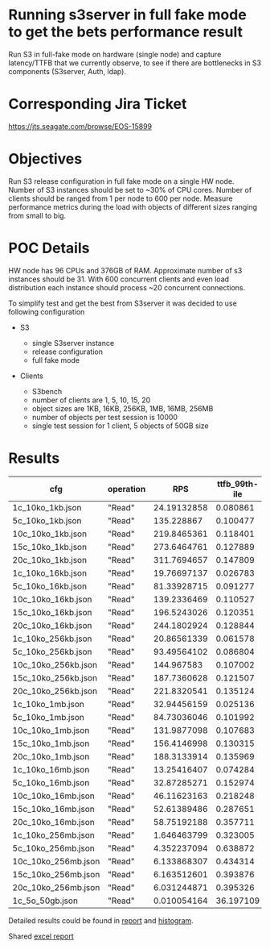 Running s3server in full fake mode to get the bets performance result
=====================================================================

Run S3 in full-fake mode on hardware (single node) and capture latency/TTFB
that we currently observe, to see if there are bottlenecks in S3 components
(S3server, Auth, ldap).


Corresponding Jira Ticket
=========================

https://jts.seagate.com/browse/EOS-15899


Objectives
==========

Run S3 release configuration in full fake mode on a single HW node.
Number of S3 instances should be set to ~30% of CPU cores.
Number of clients should be ranged from 1 per node to 600 per node.
Measure performance metrics during the load with objects of different sizes
ranging from small to big.


POC Details
===========

HW node has 96 CPUs and 376GB of RAM.
Approximate number of s3 instances should be 31.
With 600 concurrent clients and even load distribution each instance should
process ~20 concurrent connections.

To simplify test and get the best from S3server it was decided to use following
configuration

* S3
  * single S3server instance
  * release configuration
  * full fake mode

* Clients
  * S3bench
  * number of clients are 1, 5, 10, 15, 20
  * object sizes are 1KB, 16KB, 256KB, 1MB, 16MB, 256MB
  * number of objects per test session is 10000
  * single test session for 1 client, 5 objects of 50GB size


Results
=======

| cfg                 | operation | RPS         | ttfb_99th-ile |
| ------------------- | ---------- | ----------- | -------------- |
| 1c_10ko_1kb.json    | "Read"    | 24.19132858 | 0.080861       |
| 5c_10ko_1kb.json    | "Read"    | 135.228867  | 0.100477       |
| 10c_10ko_1kb.json   | "Read"    | 219.8465361 | 0.118401       |
| 15c_10ko_1kb.json   | "Read"    | 273.6464761 | 0.127889       |
| 20c_10ko_1kb.json   | "Read"    | 311.7694657 | 0.147809       |
| 1c_10ko_16kb.json   | "Read"    | 19.76697137 | 0.026783       |
| 5c_10ko_16kb.json   | "Read"    | 81.33928715 | 0.091277       |
| 10c_10ko_16kb.json  | "Read"    | 139.2336469 | 0.110527       |
| 15c_10ko_16kb.json  | "Read"    | 196.5243026 | 0.120351       |
| 20c_10ko_16kb.json  | "Read"    | 244.1802924 | 0.128844       |
| 1c_10ko_256kb.json  | "Read"    | 20.86561339 | 0.061578       |
| 5c_10ko_256kb.json  | "Read"    | 93.49564102 | 0.086804       |
| 10c_10ko_256kb.json | "Read"    | 144.967583  | 0.107002       |
| 15c_10ko_256kb.json | "Read"    | 187.7360628 | 0.121507       |
| 20c_10ko_256kb.json | "Read"    | 221.8320541 | 0.135124       |
| 1c_10ko_1mb.json    | "Read"    | 32.94456159 | 0.025136       |
| 5c_10ko_1mb.json    | "Read"    | 84.73036046 | 0.101992       |
| 10c_10ko_1mb.json   | "Read"    | 131.9877098 | 0.107683       |
| 15c_10ko_1mb.json   | "Read"    | 156.4146998 | 0.130315       |
| 20c_10ko_1mb.json   | "Read"    | 188.3133914 | 0.135969       |
| 1c_10ko_16mb.json   | "Read"    | 13.25416407 | 0.074284       |
| 5c_10ko_16mb.json   | "Read"    | 32.87285271 | 0.152974       |
| 10c_10ko_16mb.json  | "Read"    | 46.11623163 | 0.218248       |
| 15c_10ko_16mb.json  | "Read"    | 52.61389486 | 0.287651       |
| 20c_10ko_16mb.json  | "Read"    | 58.75192188 | 0.357711       |
| 1c_10ko_256mb.json  | "Read"    | 1.646463799 | 0.323005       |
| 5c_10ko_256mb.json  | "Read"    | 4.352237094 | 0.638872       |
| 10c_10ko_256mb.json | "Read"    | 6.133868307 | 0.434314       |
| 15c_10ko_256mb.json | "Read"    | 6.163512601 | 0.393876       |
| 20c_10ko_256mb.json | "Read"    | 6.031244871 | 0.395326       |
| 1c_5o_50gb.json     | "Read"    | 0.010054164 | 36.197109      |


Detailed results could be found in [report](../doc/report.csv) and
[histogram](../doc/m0db_tests_hist.png).

Shared [excel report](https://seagatetechnology.sharepoint.com/:x:/r/sites/gteamdrv1/tdrive1224/_layouts/15/doc2.aspx?sourcedoc=%7B9896f554-9380-4505-be06-a7f0cf0bade5%7D&action=edit&wdPreviousSession=e899fdec-292b-42d9-8f14-02f46a81336c&cid=850b7e27-b3d8-46ee-8523-feae709b83ce)
